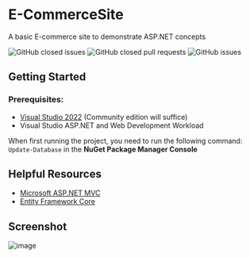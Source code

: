 # E-CommerceSite
A basic E-commerce site to demonstrate ASP.NET concepts

![GitHub closed issues](https://img.shields.io/github/issues-closed-raw/theZalmanian/Winter2023-CPW219-E-CommerceSite?color=brightgreen&label=Closed%20Issues&logo=github)
![GitHub closed pull requests](https://img.shields.io/github/issues-pr-closed-raw/theZalmanian/Winter2023-CPW219-E-CommerceSite?color=brightgreen&label=Closed%20Pull%20Requests&logo=github)
![GitHub issues](https://img.shields.io/github/issues-raw/theZalmanian/Winter2023-CPW219-E-CommerceSite?color=red&label=Open%20Issues&logo=github)

## Getting Started
### Prerequisites: 
- [Visual Studio 2022](https://developer.microsoft.com/en-us/windows/downloads/) (Community edition will suffice)
- Visual Studio ASP.NET and Web Development Workload

When first running the project, you need to run the following command: ` Update-Database ` in the **NuGet Package Manager Console**

## Helpful Resources
- [Microsoft ASP.NET MVC](https://learn.microsoft.com/en-us/aspnet/mvc/)
- [Entity Framework Core](https://learn.microsoft.com/en-us/ef/core/)

## Screenshot
![image](https://user-images.githubusercontent.com/103011701/215015919-d9055cac-d4f8-4b47-8aad-a3a506759a05.png)
